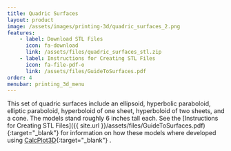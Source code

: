 ```yaml
---
title: Quadric Surfaces
layout: product
image: /assets/images/printing-3d/quadric_surfaces_2.png
features:
    - label: Download STL Files
      icon: fa-download
      link: /assets/files/quadric_surfaces_stl.zip
    - label: Instructions for Creating STL Files
      icon: fa-file-pdf-o
      link: /assets/files/GuideToSurfaces.pdf
order: 4
menubar: printing_3d_menu
---
```


This set of quadric surfaces include an ellipsoid, hyperbolic paraboloid, elliptic paraboloid, hyperboloid of one sheet, hyperboloid of two sheets, and a cone. The models stand roughly 6 inches tall each. See the [Instructions for Creating STL Files]({{ site.url }}/assets/files/GuideToSurfaces.pdf){:target="_blank"} for information on how these models where developed using [CalcPlot3D](https://c3d.libretexts.org/CalcPlot3D/index.html){:target="_blank"} .